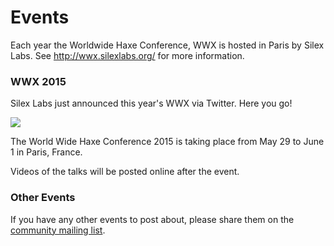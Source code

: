 # Events

Each year the Worldwide Haxe Conference, WWX is hosted in Paris by Silex Labs.  See <http://wwx.silexlabs.org/> for more information.

### WWX 2015

Silex Labs just announced this year's WWX via Twitter. Here you go!

<a href="https://twitter.com/silexlabs/status/560135789942935552/photo/1">
  <img src="https://pbs.twimg.com/media/B8YAiFgIYAAMdn1.png:large"/>
</a>

The World Wide Haxe Conference 2015 is taking place from May 29 to June 1 in Paris, France.

Videos of the talks will be posted online after the event.

### Other Events

If you have any other events to post about, please share them on the <a href="http://groups.google.com/group/haxelang?hl=en">community mailing list</a>.
